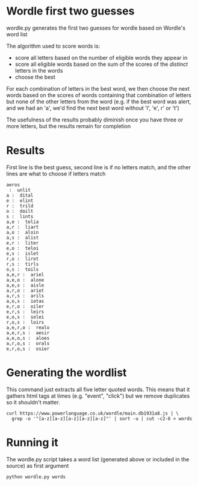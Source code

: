 # Wordle first two guesses

wordle.py generates the first two guesses for wordle based on Wordle's word list

The algorithm used to score words is:
* score all letters based on the number of eligible words they appear in
* score all eligible words based on the sum of the scores of the *distinct* letters in the words
* choose the best

For each combination of letters in the best word, we then choose the next words based on the
scores of words containing that combination of letters but none of the other letters from the word
(e.g. if the best word was alert, and we had an 'a', we'd find the next best word without 'l', 'e', r' or 't')

The usefulness of the results probably diminish once you have three or more letters, but the results
remain for completion

# Results

First line is the best guess, second line is if no letters match, and the other lines are what to choose if letters match
```
aeros
 :  unlit
a :  dital
e :  elint
r :  trild
o :  doilt
s :  lints
a,e :  telia
a,r :  liart
a,o :  aloin
a,s :  alist
e,r :  liter
e,o :  teloi
e,s :  islet
r,o :  lirot
r,s :  tirls
o,s :  toils
a,e,r :  ariel
a,e,o :  alone
a,e,s :  aisle
a,r,o :  ariot
a,r,s :  arils
a,o,s :  iotas
e,r,o :  oiler
e,r,s :  leirs
e,o,s :  solei
r,o,s :  loirs
a,e,r,o :  realo
a,e,r,s :  aesir
a,e,o,s :  aloes
a,r,o,s :  orals
e,r,o,s :  osier
```

# Generating the wordlist

This command just extracts all five letter quoted words. This means that it gathers html tags
at times (e.g. "event", "click") but we remove duplicates so it shouldn't matter.

```
curl https://www.powerlanguage.co.uk/wordle/main.db1931a8.js | \
  grep -o '"[a-z][a-z][a-z][a-z][a-z]"' | sort -u | cut -c2-6 > words
```


# Running it

The wordle.py script takes a word list (generated above or included in the source) as first argument
```
python wordle.py words
```
